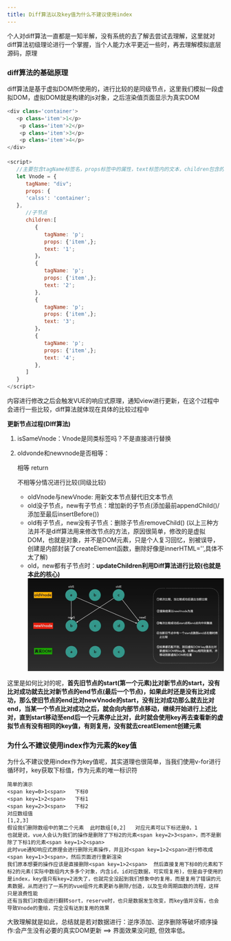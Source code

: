 ```yaml
---
title: Diff算法以及key值为什么不建议使用index
---
```


个人对diff算法一直都是一知半解，没有系统的去了解去尝试去理解，这里就对diff算法初级理论进行一个掌握，当个人能力水平更近一些时，再去理解模拟底层源码，原理

### diff算法的基础原理

diff算法是基于虚拟DOM所使用的，进行比较的是同级节点，这里我们模拟一段虚拟DOM，虚拟DOM就是构建的js对象，之后渲染值页面显示为真实DOM

```javascript
<div class='container'>
   <p class='item'>1</p>
	<p class='item'>2</p>
	<p class='item'>3</p>
	<p class='item'>4</p>
</div>

<script>
   //主要包含tagName标签名，props标签中的属性，text标签内的文本，children包含的子元素，依次向下
   let Vnode = {
      tagName: "div";
      props: {
      'calss': 'container';
   },
      //子节点
      children:[
         {
            tagName: 'p';
            props: {'item',};
         	text: '1';
         }，
         {
            tagName: 'p';
            props: {'item',};
         	text: '2';
         },
         {
            tagName: 'p';
            props: {'item',};
         	text: '3';
         }，
         {
            tagName: 'p';
            props: {'item',};
         	text: '4';
         },
      ]
   }
</script>
```

内容进行修改之后会触发VUE的响应式原理，通知view进行更新，在这个过程中会进行一些比较，diff算法就体现在具体的比较过程中

**更新节点过程(DIff算法)**

1. isSameVnode：Vnode是同类标签吗？不是直接进行替换

2. oldvonde和newvnode是否相等：

   相等   return

   不相等分情况进行比较(同级比较)

   - oldVnode与newVnode: 用新文本节点替代旧文本节点
   - old没子节点，new有子节点：增加新的子节点(添加最前appendChild()/添加至最后insertBefore())
   - old有子节点，new没有子节点：删除子节点removeChild()   (以上三种方法并不是diff算法用来修改节点的方法，原因很简单，修改的是虚拟DOM，也就是对象，并不是DOM元素，只是个人复习回忆，别被误导，创建是内部封装了createElement函数，删除好像是innerHTML='',具体不太了解)
   - old，new都有子节点时：**updateChildren利用Diff算法进行比较(也就是本此的核心)**![](Diff算法比较.png)

这里是如何比对的呢，**首先旧节点的start(第一个元素)比对新节点的start，没有比对成功就去比对新节点的end节点(最后一个节点)，如果此时还是没有比对成功，那么使旧节点的end比对newVnode的start，没有比对成功那么就去比对end，当某一个节点比对成功之后，就会向内部节点移动，继续开始进行上述比对，直到start移动至end后一个元素停止比对，此时就会使用key再去查看新的虚拟节点有没有相同的key值，有则复用，没有就去creatElement创建元素**

### 为什么不建议使用index作为元素的key值

为什么不建议使用index作为key值呢，其实道理也很简单，当我们使用v-for进行循环时，key获取下标值，作为元素的唯一标识符

```
简单的演示
<span key=0>1<span>   下标0
<span key=1>2<span>   下标1
<span key=2>3<span>	  下标2
对应数组值
[1,2,3]
假设我们删除数组中的第二个元素  此时数组[0,2]   对应元素可以下标还是0，1
也就是说，vue人会认为我们的操作是删除了下标2的元素<span key=2>3<span>，而不是删除了下标1的元素<span key=1>2<span>
此时vue通知响应式原理会进行删除元素操作，并且对<span key=1>2<span>进行修改成<span key=1>3<span>，然后页面进行重新渲染
我们原本想要的操作应该是直接删除<span key=1>2<span>  然后直接复用下标0的元素和下标2的元素(实际中数组内大多多个对象，内含id，id对应数据，可实现复用)，但是由于使用的是index，key值只有key=2消失了，也就完全没起到我们想象中的复用，而是复用了错误的元素数据，从而进行了一系列的vue组件元素更新与删除/创造，以及生命周期函数的流程，这样只是浪费性能
还有当我们对数组进行翻转sort，reserve时，也只是数据发生改变，而key值并没有，也会导致Vnode的重绘，完全没有达到复用的效果
```

大致理解就是如此，总结就是若对数据进行：逆序添加、逆序删除等破坏顺序操作:会产生没有必要的真实DOM更新 ==> 界面效果没问题, 但效率低。
